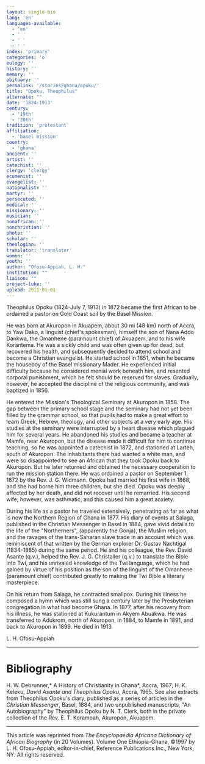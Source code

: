 ```yaml
---
layout: single-bio
lang: 'en'
languages-available:
  - 'en'
  - ' '
  - ' '
  - ' '
index: 'primary'
categories: 'o'
eulogy: ''
history: ''
memory: ''
obituary: ''
permalink: '/stories/ghana/opoku/'
title: "Opoku, Theophilus"
alternate: ""
date: '1824-1913'
century:
  - '19th'
  - '20th'
tradition: 'protestant'
affiliation:
  - 'basel mission'
country:
  - 'ghana'
ancient: ''
artist: ''
catechist: ''
clergy: 'clergy'
ecumenist: ''
evangelist: ''
nationalist: ''
martyr: ''
persecuted: ''
medical: ''
missionary: ''
musician: ''
nonafrican: ''
nonchristian: ''
photo: ''
scholar: ''
theologian: ''
translator: 'translator'
women: ''
youth: ''
author: "Ofosu-Appiah, L. H."
institution: ""
liaison: ""
project-luke: ''
upload: 2011-01-01
---
```




Theophilus Opoku (1824-July 7, 1913) in 1872 became the first African to be ordained a pastor on Gold Coast soil by the Basel Mission.

He was born at Akuropon in Akuapem, about 30 mi (48 km) north of Accra, to Yaw Dako, a linguist (chief's spokesman), himself the son of Nana Addo Dankwa, the Omanhene (paramount chief) of Akuapem, and to his wife Korantema. He was a sickly child and was often given up for dead, but recovered his health, and subsequently decided to attend school and become a Christian evangelist. He started school in 1851, when he became the houseboy of the Basel missionary Mader. He experienced initial difficulty because he considered menial work beneath him, and resented corporal punishment, which he felt should be reserved for slaves. Gradually, however, he accepted the discipline of the religious community, and was baptized in 1856.

He entered the Mission's Theological Seminary at Akuropon in 1858. The gap between the primary school stage and the seminary had not yet been filled by the grammar school, so that pupils had to make a great effort to learn Greek, Hebrew, theology, and other subjects at a very early age. His studies at the seminary were interrupted by a heart disease which plagued him for several years. He abandoned his studies and became a teacher at Mamfe, near Akuropon, but the disease made it difficult for him to continue teaching, so he was appointed a catechist in 1872, and stationed at Larteh, south of Akuropon. The inhabitants there had wanted a white man, and were so disappointed to see an African that they took Opoku back to Akuropon. But he later returned and obtained the necessary cooperation to run the mission station there. He was ordained a pastor on September 1, 1872 by the Rev. J. G. Widmann. Opoku had married his first wife in 1868, and she had borne him three children, but she died. Opoku was deeply affected by her death, and did not recover until he remarried. His second wife, however, was asthmatic, and this caused him a great anxiety.

During his life as a pastor he traveled extensively, penetrating as far as what is now the Northern Region of Ghana in 1877. His diary of events at Salaga, published in the Christian Messenger in Basel in 1884, gave vivid details to the life of the "Northerners", (apparently the Gonja), the Muslim religion, and the ravages of the trans-Saharan slave trade in an account which was reminiscent of that written by the German explorer Dr. Gustav Nachtigal (1834-1885) during the same period. He and his colleague, the Rev. David Asante (q.v.), helped the Rev. J. G. Christaller (q.v.) to translate the Bible into Twi, and his unrivaled knowledge of the Twi language, which he had gained by virtue of his position as the son of the linguist of the Omanhene (paramount chief) contributed greatly to making the Twi Bible a literary masterpiece.

On his return from Salaga, he contracted smallpox. During his illness he composed a hymn which was still sung a century later by the Presbyterian congregation in what had become Ghana. In 1877, after his recovery from his illness, he was stationed at Kukurantum in Akyem Abuakwa. He was transferred to Adukrom, north of Akuropon, in 1884, to Mamfe in 1891, and back to Akuropon in 1899. He died in 1913.

L. H. Ofosu-Appiah

---

# Bibliography

H. W. Debrunner,* A History of Christianity in Ghana*, Accra, 1967; H. K. Keleku, *David Asante and Theophilus Opoku*, Accra, 1965. See also extracts from Theophilus Opoku's diary, published as a series of articles in the *Christian Messenger*, Basel, 1884, and two unpublished manuscripts, "An Autobiography" by Theophilus Opoku by N. T. Clerk, both in the private collection of the Rev. E. T. Koramoah, Akuropon, Akuapem.

---

This article was reprinted from *The Encyclopaedia Africana Dictionary of African Biography* (in 20 Volumes). Volume One Ethiopia-Ghana, &copy;1997 by L. H. Ofosu-Appiah, editor-in-chief, Reference Publications Inc., New York, NY. All rights reserved.
